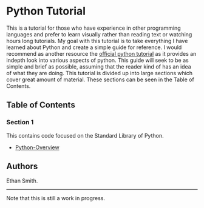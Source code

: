 # Python Tutorial

This is a tutorial for those who have experience in other programming languages and 
prefer to learn visually rather than reading text or watching hours long tutorials. 
My goal with this tutorial is to take everything I have learned about Python and create
a simple guide for reference. I would recommend as another resource the [official python
tutorial](https://docs.python.org/3/tutorial/index.html) as it provides an indepth
look into various aspects of python. This guide will seek to be as simple and brief as 
possible, assuming that the reader kind of has an idea of what they are doing. This
tutorial is divided up into large sections which cover great amount of material. These
sections can be seen in the Table of Contents.

## Table of Contents

### Section 1
This contains code focused on the Standard Library of Python.
  - [Python-Overview](Section-1/python-overview)

## Authors
Ethan Smith.

***

Note that this is still a work in progress.
